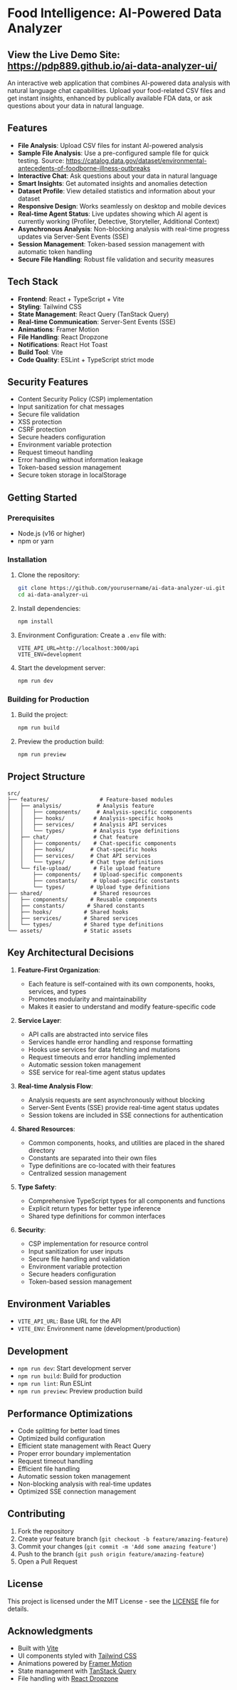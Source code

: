 # Food Intelligence: AI-Powered Data Analyzer

## View the Live Demo Site: https://pdp889.github.io/ai-data-analyzer-ui/

An interactive web application that combines AI-powered data analysis with natural language chat capabilities. Upload your food-related CSV files and get instant insights, enhanced by publically available FDA data, or ask questions about your data in natural language.

## Features

- **File Analysis**: Upload CSV files for instant AI-powered analysis
- **Sample File Analysis**: Use a pre-configured sample file for quick testing. Source: https://catalog.data.gov/dataset/environmental-antecedents-of-foodborne-illness-outbreaks
- **Interactive Chat**: Ask questions about your data in natural language
- **Smart Insights**: Get automated insights and anomalies detection
- **Dataset Profile**: View detailed statistics and information about your dataset
- **Responsive Design**: Works seamlessly on desktop and mobile devices
- **Real-time Agent Status**: Live updates showing which AI agent is currently working (Profiler, Detective, Storyteller, Additional Context)
- **Asynchronous Analysis**: Non-blocking analysis with real-time progress updates via Server-Sent Events (SSE)
- **Session Management**: Token-based session management with automatic token handling
- **Secure File Handling**: Robust file validation and security measures

## Tech Stack

- **Frontend**: React + TypeScript + Vite
- **Styling**: Tailwind CSS
- **State Management**: React Query (TanStack Query)
- **Real-time Communication**: Server-Sent Events (SSE)
- **Animations**: Framer Motion
- **File Handling**: React Dropzone
- **Notifications**: React Hot Toast
- **Build Tool**: Vite
- **Code Quality**: ESLint + TypeScript strict mode

## Security Features

- Content Security Policy (CSP) implementation
- Input sanitization for chat messages
- Secure file validation
- XSS protection
- CSRF protection
- Secure headers configuration
- Environment variable protection
- Request timeout handling
- Error handling without information leakage
- Token-based session management
- Secure token storage in localStorage

## Getting Started

### Prerequisites

- Node.js (v16 or higher)
- npm or yarn

### Installation

1. Clone the repository:
   ```bash
   git clone https://github.com/yourusername/ai-data-analyzer-ui.git
   cd ai-data-analyzer-ui
   ```

2. Install dependencies:
   ```bash
   npm install
   ```

3. Environment Configuration:
   Create a `.env` file with:
   ```
   VITE_API_URL=http://localhost:3000/api
   VITE_ENV=development
   ```

4. Start the development server:
   ```bash
   npm run dev
   ```

### Building for Production

1. Build the project:
   ```bash
   npm run build
   ```

2. Preview the production build:
   ```bash
   npm run preview
   ```

## Project Structure

```
src/
├── features/                # Feature-based modules
│   ├── analysis/           # Analysis feature
│   │   ├── components/     # Analysis-specific components
│   │   ├── hooks/         # Analysis-specific hooks
│   │   ├── services/      # Analysis API services
│   │   └── types/         # Analysis type definitions
│   ├── chat/              # Chat feature
│   │   ├── components/    # Chat-specific components
│   │   ├── hooks/        # Chat-specific hooks
│   │   ├── services/     # Chat API services
│   │   └── types/        # Chat type definitions
│   └── file-upload/       # File upload feature
│       ├── components/    # Upload-specific components
│       ├── constants/     # Upload-specific constants
│       └── types/        # Upload type definitions
├── shared/                # Shared resources
│   ├── components/       # Reusable components
│   ├── constants/       # Shared constants
│   ├── hooks/          # Shared hooks
│   ├── services/       # Shared services
│   └── types/          # Shared type definitions
└── assets/             # Static assets
```

## Key Architectural Decisions

1. **Feature-First Organization**:
   - Each feature is self-contained with its own components, hooks, services, and types
   - Promotes modularity and maintainability
   - Makes it easier to understand and modify feature-specific code

2. **Service Layer**:
   - API calls are abstracted into service files
   - Services handle error handling and response formatting
   - Hooks use services for data fetching and mutations
   - Request timeouts and error handling implemented
   - Automatic session token management
   - SSE service for real-time agent status updates

3. **Real-time Analysis Flow**:
   - Analysis requests are sent asynchronously without blocking
   - Server-Sent Events (SSE) provide real-time agent status updates
   - Session tokens are included in SSE connections for authentication

4. **Shared Resources**:
   - Common components, hooks, and utilities are placed in the shared directory
   - Constants are separated into their own files
   - Type definitions are co-located with their features
   - Centralized session management

5. **Type Safety**:
   - Comprehensive TypeScript types for all components and functions
   - Explicit return types for better type inference
   - Shared type definitions for common interfaces

6. **Security**:
   - CSP implementation for resource control
   - Input sanitization for user inputs
   - Secure file handling and validation
   - Environment variable protection
   - Secure headers configuration
   - Token-based session management

## Environment Variables

- `VITE_API_URL`: Base URL for the API
- `VITE_ENV`: Environment name (development/production)

## Development

- `npm run dev`: Start development server
- `npm run build`: Build for production
- `npm run lint`: Run ESLint
- `npm run preview`: Preview production build

## Performance Optimizations

- Code splitting for better load times
- Optimized build configuration
- Efficient state management with React Query
- Proper error boundary implementation
- Request timeout handling
- Efficient file handling
- Automatic session token management
- Non-blocking analysis with real-time updates
- Optimized SSE connection management

## Contributing

1. Fork the repository
2. Create your feature branch (`git checkout -b feature/amazing-feature`)
3. Commit your changes (`git commit -m 'Add some amazing feature'`)
4. Push to the branch (`git push origin feature/amazing-feature`)
5. Open a Pull Request

## License

This project is licensed under the MIT License - see the [LICENSE](LICENSE) file for details.

## Acknowledgments

- Built with [Vite](https://vitejs.dev/)
- UI components styled with [Tailwind CSS](https://tailwindcss.com/)
- Animations powered by [Framer Motion](https://www.framer.com/motion/)
- State management with [TanStack Query](https://tanstack.com/query)
- File handling with [React Dropzone](https://react-dropzone.js.org/)